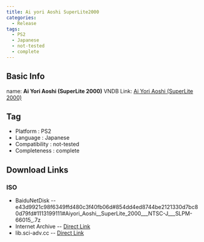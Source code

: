 ```yaml
---
title: Ai yori Aoshi SuperLite2000
categories:
  - Release
tags:
  - PS2
  - Japanese
  - not-tested
  - complete
---
```

## Basic Info

name: **Ai Yori Aoshi \(SuperLite 2000\)**
VNDB Link: [Ai Yori Aoshi \(SuperLite 2000\)](https://vndb.org/r11329)

## Tag
 - Platform : PS2
 - Language : Japanese
 - Compatibility : not-tested
 - Completeness : complete

## Download Links
### ISO
 - BaiduNetDisk
 -- e43d9921c98f6349ffd480c3f40fb06d#854dd4ed8744be2121330d7bc80d79fd#1113199111#Aiyori_Aoshi__SuperLite_2000___NTSC-J___SLPM-66015_.7z
 - Internet Archive
 -- [Direct Link](https://archive.org/download/sony_playstation2_s_part4/SuperLite%202000%20Vol.%2032%20-%20Ai%20yori%20Aoshi%20%28Japan%29.zip)
 - lib.sci-adv.cc
 -- [Direct Link](https://pan.mcseekeri.top/api/raw/?path=/K%E7%A4%BE%E6%95%B4%E5%90%88/Aiyori_Aoshi__SuperLite_2000___NTSC-J___SLPM-66015_.7z)